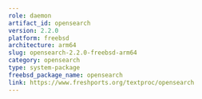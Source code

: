 ```yaml
---
role: daemon
artifact_id: opensearch
version: 2.2.0
platform: freebsd
architecture: arm64
slug: opensearch-2.2.0-freebsd-arm64
category: opensearch
type: system-package
freebsd_package_name: opensearch
link: https://www.freshports.org/textproc/opensearch
---
```

